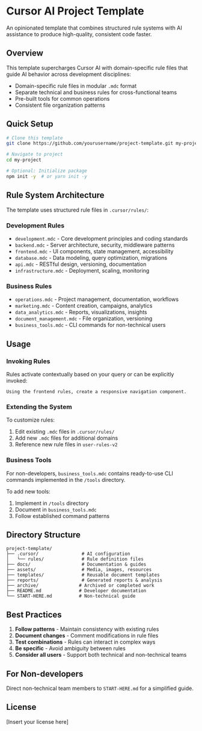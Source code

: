 # Cursor AI Project Template

An opinionated template that combines structured rule systems with AI assistance to produce high-quality, consistent code faster.

## Overview

This template supercharges Cursor AI with domain-specific rule files that guide AI behavior across development disciplines:

- Domain-specific rule files in modular `.mdc` format
- Separate technical and business rules for cross-functional teams
- Pre-built tools for common operations
- Consistent file organization patterns

## Quick Setup

```bash
# Clone this template
git clone https://github.com/yourusername/project-template.git my-project

# Navigate to project
cd my-project

# Optional: Initialize package
npm init -y  # or yarn init -y
```

## Rule System Architecture

The template uses structured rule files in `.cursor/rules/`:

### Development Rules

- `development.mdc` - Core development principles and coding standards
- `backend.mdc` - Server architecture, security, middleware patterns
- `frontend.mdc` - UI components, state management, accessibility
- `database.mdc` - Data modeling, query optimization, migrations
- `api.mdc` - RESTful design, versioning, documentation
- `infrastructure.mdc` - Deployment, scaling, monitoring

### Business Rules

- `operations.mdc` - Project management, documentation, workflows
- `marketing.mdc` - Content creation, campaigns, analytics
- `data_analytics.mdc` - Reports, visualizations, insights
- `document_management.mdc` - File organization, versioning
- `business_tools.mdc` - CLI commands for non-technical users

## Usage

### Invoking Rules

Rules activate contextually based on your query or can be explicitly invoked:

```
Using the frontend rules, create a responsive navigation component.
```

### Extending the System

To customize rules:

1. Edit existing `.mdc` files in `.cursor/rules/`
2. Add new `.mdc` files for additional domains
3. Reference new rule files in `user-rules-v2`

### Business Tools

For non-developers, `business_tools.mdc` contains ready-to-use CLI commands implemented in the `/tools` directory.

To add new tools:

1. Implement in `/tools` directory
2. Document in `business_tools.mdc`
3. Follow established command patterns

## Directory Structure

```
project-template/
├── .cursor/                # AI configuration
│   └── rules/              # Rule definition files
├── docs/                   # Documentation & guides
├── assets/                 # Media, images, resources
├── templates/              # Reusable document templates
├── reports/                # Generated reports & analysis
├── archive/               # Archived or completed work
├── README.md              # Developer documentation
└── START-HERE.md          # Non-technical guide
```

## Best Practices

1. **Follow patterns** - Maintain consistency with existing rules
2. **Document changes** - Comment modifications in rule files
3. **Test combinations** - Rules can interact in complex ways
4. **Be specific** - Avoid ambiguity between rules
5. **Consider all users** - Support both technical and non-technical teams

## For Non-developers

Direct non-technical team members to `START-HERE.md` for a simplified guide.

## License

[Insert your license here] 